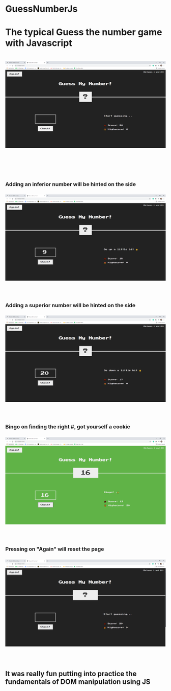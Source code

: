 # GuessNumberJs

<h1> The typical Guess the number game with Javascript <h1/>

![](https://github.com/MrHeadShok/GuessNumberJs/blob/main/Screenshots/1.PNG) 
<br/><br/><br/>


<h3> Adding an inferior number will be hinted on the side <h3/>
  
![](https://github.com/MrHeadShok/GuessNumberJs/blob/main/Screenshots/2.PNG) 
<br/><br/><br/>

<h3> Adding a superior number will be hinted on the side <h3/>
  
![](https://github.com/MrHeadShok/GuessNumberJs/blob/main/Screenshots/3.PNG) 
<br/><br/><br/>

<h3> Bingo on finding the right #, got yourself a cookie <h3/>
  
![](https://github.com/MrHeadShok/GuessNumberJs/blob/main/Screenshots/4.PNG) 
<br/><br/><br/>

<h3> Pressing on "Again" will reset the page  <h3/>
  
![](https://github.com/MrHeadShok/GuessNumberJs/blob/main/Screenshots/5.PNG) 
<br/><br/><br/>

<h2> It was really fun putting into practice the fundamentals of DOM manipulation using JS <h2/>
